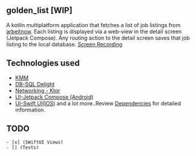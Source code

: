 ## golden_list [WIP]

A kotlin multiplatform application that fetches a list of job listings
from [arbeitnow](https://arbeitnow.com/api/job-board-api). Each listing is displayed via a web-view
in the detail screen (Jetpack Compose). Any routing action to the detail screen saves that job
listing to the local database.
[Screen Recording](screenshot/golden_list.gif)

## Technologies used

- [KMM](https://kotlinlang.org/lp/mobile/)
- [DB-SQL Delight](https://github.com/cashapp/sqldelight)
- [Networking - Ktor](https://ktor.io/)
- [UI-Jetpack Compose (Android)](https://developer.android.com/jetpack/compose)
- [UI-Swift UI(IOS)](https://developer.apple.com/xcode/swiftui/) and a lot more..Review [Dependencies](buildSrc/src/main/kotlin/Dependencies.kt) for detailed
information.

## TODO

    - [x] (SWiftUI Views)
    - [] (Tests)
 
